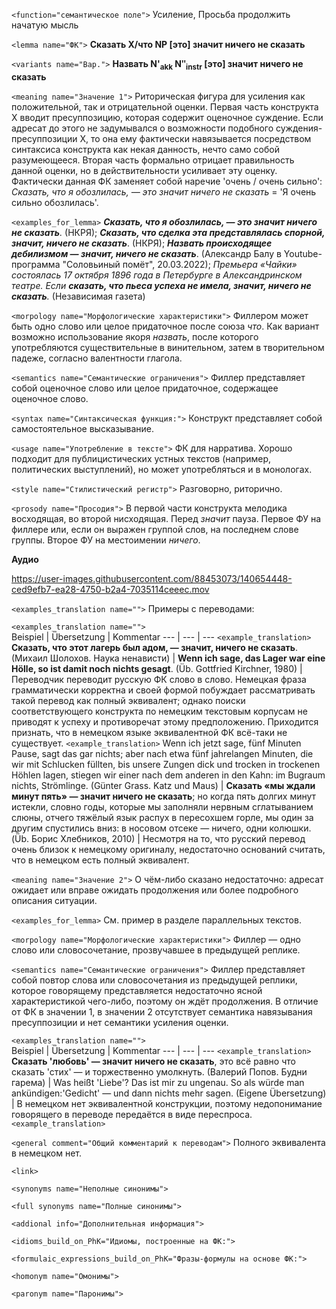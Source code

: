 `<function="семантическое поле">` Усиление, Просьба продолжить начатую мысль

`<lemma name="ФК">` **Сказать X/что NP [это] значит ничего не сказать**

`<variants name="Вар.">` **Назвать N'<sub>akk</sub> Nʺ<sub>instr</sub> [это] значит ничего не сказать**

`<meaning name="Значение 1">` Риторическая фигура для усиления как положительной, так и отрицательной оценки. Первая часть конструкта X вводит пресуппозицию, которая содержит оценочное суждение. Если адресат до этого не задумывался о возможности подобного суждения-пресуппозиции X, то она ему фактически навязывается посредством синтаксиса конструкта как некая данность, нечто само собой разумеющееся. Вторая часть формально отрицает правильность данной оценки, но в действительности усиливает эту оценку. Фактически данная ФК заменяет собой наречие 'очень / очень сильно': _Сказать, что я обозлилась, ― это значит ничего не сказать_ = 'Я очень сильно обозлилась'.  

`<examples_for_lemma>` _**Сказать, что я обозлилась, ― это значит ничего не сказать**._ (НКРЯ); _**Сказать, что сделка эта представлялась спорной, значит, ничего не сказать**_. (НКРЯ); _**Назвать происходящее дебилизмом &mdash; значит, ничего не сказать**_. (Александр Балу в Youtube-программа "Соловьиный помёт", 20.03.2022); _Премьера «Чайки» состоялась 17 октября 1896 года в Петербурге в Александринском театре. Если **сказать, что пьеса успеха не имела, значит, ничего не сказать**._ (Независимая газета) 

`<morpology name="Морфологические характеристики">` Филлером может быть одно слово или целое придаточное после союза _что_. Как вариант возможно использование якоря _назвать_, после которого употребляются существительные в винительном, затем в творительном падеже, согласно валентности глагола.

`<semantics name="Семантические ограничения">` Филлер представляет собой оценочное слово или целое придаточное, содержащее оценочное слово.

`<syntax name="Синтаксическая функция:">` Конструкт представляет собой самостоятельное высказывание.

`<usage name="Употребление в тексте">` ФК для нарратива. Хорошо подходит для публицистических устных текстов (например, политических выступлений), но может употребляться и в монологах.

`<style name="Стилистический регистр">` Разговорно, риторично.

`<prosody name="Просодия">` В первой части конструкта мелодика восходящая, во второй нисходящая. Перед _значит_ пауза. Первое ФУ на филлере или, если он выражен группой слов, на последнем слове группы. Второе ФУ на местоимении _ничего_.

**Аудио**



https://user-images.githubusercontent.com/88453073/140654448-ced9efb7-ea28-4750-b2a4-7035114ceeec.mov



`<examples_translation name="">` Примеры с переводами:

`<examples_translation name="">`  
 Beispiel | Übersetzung | Kommentar
--- | --- | ---
`<example_translation>` **Сказать, что этот лагерь был адом, — значит, ничего не сказать**. (Михаил Шолохов. Наука ненависти) | **Wenn ich sage, das Lager war eine Hölle, so ist damit noch nichts gesagt**. (Üb. Gottfried Kirchner, 1980) | Переводчик переводит русскую ФК слово в слово. Немецкая фраза грамматически корректна и своей формой побуждает рассматривать такой перевод как полный эквивалент; однако поиски соответствующего конструкта по немецким текстовым корпусам не приводят к успеху и противоречат этому предположению. Приходится признать, что в немецком языке эквивалентной ФК всё-таки не существует. 
`<example_translation>` Wenn ich jetzt sage, fünf Minuten Pause, sagt das gar nichts; aber nach etwa fünf jahrelangen Minuten, die wir mit Schlucken füllten, bis unsere Zungen dick und trocken in trockenen Höhlen lagen, stiegen wir einer nach dem anderen in den Kahn: im Bugraum nichts, Strömlinge. (Günter Grass. Katz und Maus) | **Сказать «мы ждали минут пять» — значит ничего не сказать**; но когда пять долгих минут истекли, словно годы, которые мы заполняли нервным сглатыванием слюны, отчего тяжёлый язык распух в пересохшем горле, мы один за другим спустились вниз: в носовом отсеке — ничего, одни колюшки. (Üb. Борис Хлебников, 2010) |  Несмотря на то, что русский перевод очень близок к немецкому оригиналу, недостаточно оснований считать, что в немецком есть полный эквивалент.




`<meaning name="Значение 2">`  O чём-либо сказано недостаточно: адресат ожидает или вправе ожидать продолжения или более подробного описания ситуации.

`<examples_for_lemma>` См. пример в разделе параллельных текстов.

`<morpology name="Морфологические характеристики">` Филлер &mdash; одно слово или словосочетание, прозвучавшее в предыдущей реплике.

`<semantics name="Семантические ограничения">` Филлер представляет собой повтор слова или словосочетания из предыдущей реплики, которое говорящему представляется недостаточно ясной характеристикой чего-либо, поэтому он ждёт продолжения. В отличие от ФК в значении 1, в значении 2 отсутствует семантика навязывания пресуппозиции и нет семантики усиления оценки.

`<examples_translation name="">`  
 Beispiel | Übersetzung | Kommentar
--- | --- | ---
`<example_translation>` **Сказать 'любовь' &mdash; значит ничего не сказать**, это всё равно что сказать 'стих' &mdash; и торжественно умолкнуть. (Валерий Попов. Будни гарема) | Was heißt 'Liebe'? Das ist mir zu ungenau. So als würde man ankündigen:'Gedicht' &mdash; und dann nichts mehr sagen. (Eigene Übersetzung) | В немецком нет эквивалентной конструкции, поэтому недопонимание говорящего в переводе передаётся в виде переспроса.
`<example_translation>`   
 	
	
`<general comment="Общий комментарий к переводам">` Полного эквивалента в немецком нет.

`<link>`

`<synonyms name="Неполные синонимы">`

`<full synonyms name="Полные синонимы">`

`<addional info="Дополнительная информация">`

`<idioms_build_on_PhK="Идиомы, построенные на ФК:">`

`<formulaic_expressions_build_on_PhK="Фразы-формулы на основе ФК:">`

`<homonym name="Омонимы">` 

`<paronym name="Паронимы">`

 
